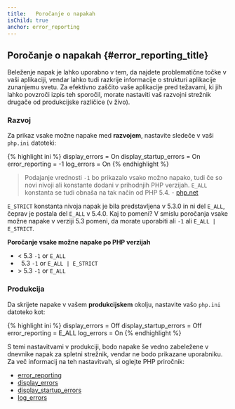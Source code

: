 ```yaml
---
title:   Poročanje o napakah
isChild: true
anchor: error_reporting
---
```


## Poročanje o napakah {#error_reporting_title}

Beleženje napak je lahko uporabno v tem, da najdete problematične točke v vaši aplikaciji, vendar lahko tudi razkrije
informacije o strukturi aplikacije zunanjemu svetu. Za efektivno zaščito vaše aplikacije pred težavami, ki jih lahko
povzroči izpis teh sporočil, morate nastaviti vaš razvojni strežnik drugače od produkcijske različice (v živo).

### Razvoj

Za prikaz vsake možne napake med <strong>razvojem</strong>, nastavite sledeče v vaši `php.ini` datoteki:

{% highlight ini %}
display_errors = On
display_startup_errors = On
error_reporting = -1
log_errors = On
{% endhighlight %}

> Podajanje vrednosti `-1` bo prikazalo vsako možno napako, tudi če so novi nivoji ali konstante dodani v prihodnjih PHP verzijah. `E_ALL` konstanta se tudi obnaša na tak način od PHP 5.4. - [php.net](http://php.net/function.error-reporting)

`E_STRICT` konstanta nivoja napak je bila predstavljena v 5.3.0 in ni
del `E_ALL`, čeprav je postala del `E_ALL` v 5.4.0. Kaj to pomeni?
V smislu poročanja vsake možne napake v verziji 5.3 pomeni, da morate
uporabiti ali `-1` ali `E_ALL | E_STRICT`.

**Poročanje vsake možne napake po PHP verzijah**

* &lt; 5.3 `-1` or `E_ALL`
* &nbsp; 5.3 `-1` or `E_ALL | E_STRICT`
* &gt; 5.3 `-1` or `E_ALL`

### Produkcija

Da skrijete napake v vašem <strong>produkcijskem</strong> okolju, nastavite vašo `php.ini` datoteko kot:

{% highlight ini %}
display_errors = Off
display_startup_errors = Off
error_reporting = E_ALL
log_errors = On
{% endhighlight %}

S temi nastavitvami v produkciji, bodo napake še vedno zabeležene v dnevnike napak za spletni strežnik, vendar ne bodo
prikazane uporabniku. Za več informacij na teh nastavitvah, si oglejte PHP priročnik:

* [error_reporting](http://php.net/errorfunc.configuration#ini.error-reporting)
* [display_errors](http://php.net/errorfunc.configuration#ini.display-errors)
* [display_startup_errors](http://php.net/errorfunc.configuration#ini.display-startup-errors)
* [log_errors](http://php.net/errorfunc.configuration#ini.log-errors)
